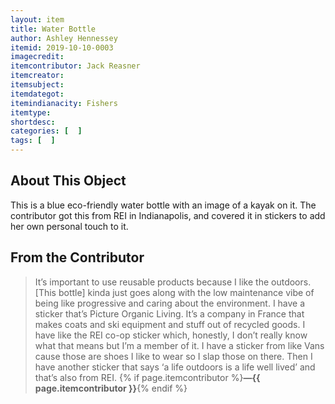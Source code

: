 ```yaml
---
layout: item
title: Water Bottle
author: Ashley Hennessey
itemid: 2019-10-10-0003
imagecredit: 
itemcontributor: Jack Reasner
itemcreator: 
itemsubject: 
itemdategot: 
itemindianacity: Fishers
itemtype: 
shortdesc: 
categories: [  ]
tags: [  ]
---
```

## About This Object

This is a blue eco-friendly water bottle with an image of a kayak on it. The contributor got this from REI in Indianapolis, and covered it in stickers to add her own personal touch to it. 

## From the Contributor

>It’s important to use reusable products because I like the outdoors. [This bottle] kinda just goes along with the low maintenance vibe of being like progressive and caring about the environment. I have a sticker that’s Picture Organic Living. It’s a company in France that makes coats and ski equipment and stuff out of recycled goods. I have like the REI co-op sticker which, honestly, I don’t really know what that means but I’m a member of it. I have a sticker from like Vans cause those are shoes I like to wear so I slap those on there. Then I have another sticker that says ‘a life outdoors is a life well lived’ and that’s also from REI. {% if page.itemcontributor %}**—{{ page.itemcontributor }}**{% endif %}
